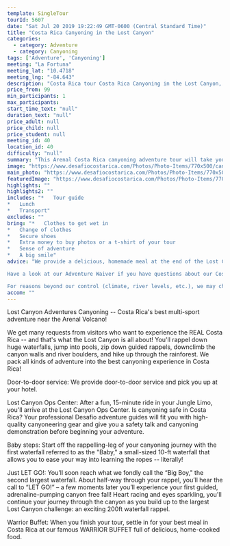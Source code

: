 ```yaml
---
template: SingleTour
tourId: 5607
date: "Sat Jul 20 2019 19:22:49 GMT-0600 (Central Standard Time)"
title: "Costa Rica Canyoning in the Lost Canyon"
categories: 
  - category: Adventure
  - category: Canyoning
tags: ['Adventure', 'Canyoning']
meeting: "La Fortuna"
meeting_lat: "10.4718"
meeting_lng: "-84.643"
description: "Costa Rica tour Costa Rica Canyoning in the Lost Canyon, id 5607"
price_from: 99
min_participants: 1
max_participants: 
start_time_text: "null"
duration_text: "null"
price_adult: null
price_child: null
price_student: null
meeting_id: 40
location_id: 40
difficulty: "null"
summary: "This Arenal Costa Rica canyoning adventure tour will take you where very few have had the privilege to roam: The Lost Canyon! Get ready for the adventure of a lifetime! The perfect place for first-timers and experienced canyoning enthusiasts. Trek deep into the Costa Rica rainforest and rappel the biggest waterfalls near the Arenal Volcano!"
image: "https://www.desafiocostarica.com/Photos/Photo-Items/770x500/canyoneering---lost-canyon-adventures-1.jpg"
main_photo: "https://www.desafiocostarica.com/Photos/Photo-Items/770x500/canyoneering---lost-canyon-adventures-1.jpg"
featuredImage: "https://www.desafiocostarica.com/Photos/Photo-Items/770x500/canyoneering---lost-canyon-adventures-1.jpg"
highlights: ""
highlights2: ""
includes: "*   Tour guide
*   Lunch
*   Transport"
excludes: ""
bring: "*   Clothes to get wet in
*   Change of clothes
*   Secure shoes
*   Extra money to buy photos or a t-shirt of your tour
*   Sense of adventure
*   A big smile"
advice: "We provide a delicious, homemade meal at the end of the Lost Canyon Adventures canyoning tour we call the WARRIOR BUFFET - please let us know should you have any dietary restrictions like vegetarian needs, gluten-free, kosher, etc. and we will do our best to accommodate you! Combine the Lost Canyon with rafting to do our unique MAMBO COMBO Rappel & Raft tour -- only with Desafio near the Arenal Volcano! You can also purchase handy dry bags from the Desafio EGO Store if you'd like to take a camera with you. Just ask at our reception desk.

Have a look at our Adventure Waiver if you have questions about our Costa Rica adventure tour policies.

For reasons beyond our control (climate, river levels, etc.), we may change to a more-suitable tour with an equal or similar adventure-appeal or offer other tour options so you don't miss out on a fun day in Costa Rica. We reserve the right to cancel a trip due to unfavorable conditions & will only run a tour according to our policies. Full refund is given if (on rare occasion) no tour is run. This adventure involves some inherent risk and physical exertion, so you must be in good physical condition! While the recommended weight limit for our canyoneering (rappelling) tour and most zip line tours is 220 lbs (100 kilos) it’s more about waist size than weight as the ropes (canyoneering) and cables (zip lines) are rated for well over 220 lbs but the maximum waist size for the harnesses used for these tours is 42 inches. So if you are a little over 220 lbs but your waist is less than 42 inches you can still do these tours. NOTE: We have an extra transport charge for hotels outside of our normal pick-up zone."
accom: ""
---
```

Lost Canyon Adventures Canyoning -- Costa Rica's best multi-sport adventure near the Arenal Volcano!

We get many requests from visitors who want to experience the REAL Costa Rica -- and that's what the Lost Canyon is all about! You'll rappel down huge waterfalls, jump into pools, zip down guided rappels, downclimb the canyon walls and river boulders, and hike up through the rainforest. We pack all kinds of adventure into the best canyoning experience in Costa Rica!

Door-to-door service: We provide door-to-door service and pick you up at your hotel.

Lost Canyon Ops Center: After a fun, 15-minute ride in your Jungle Limo, you'll arrive at the Lost Canyon Ops Center. Is canyoning safe in Costa Rica? Your professional Desafio adventure guides will fit you with high-quality canyoneering gear and give you a safety talk and canyoning demonstration before beginning your adventure.

Baby steps: Start off the rappelling-leg of your canyoning journey with the first waterfall referred to as the "Baby," a small-sized 10-ft waterfall that allows you to ease your way into learning the ropes -- literally!

Just LET GO!: You’ll soon reach what we fondly call the “Big Boy," the second largest waterfall. About half-way through your rappel, you’ll hear the call to “LET GO!” – a few moments later you’ll experience your first guided, adrenaline-pumping canyon free fall! Heart racing and eyes sparkling, you'll continue your journey through the canyon as you build up to the largest Lost Canyon challenge: an exciting 200ft waterfall rappel.

Warrior Buffet: When you finish your tour, settle in for your best meal in Costa Rica at our famous WARRIOR BUFFET full of delicious, home-cooked food.